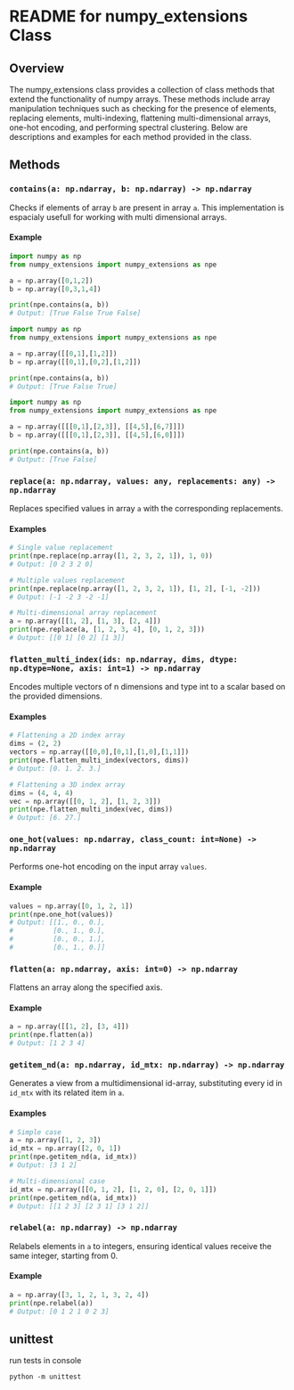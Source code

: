 # README for numpy_extensions Class

## Overview

The numpy_extensions class provides a collection of class methods that extend the functionality of numpy arrays. These methods include array manipulation techniques such as checking for the presence of elements, replacing elements, multi-indexing, flattening multi-dimensional arrays, one-hot encoding, and performing spectral clustering. Below are descriptions and examples for each method provided in the class.

## Methods

### `contains(a: np.ndarray, b: np.ndarray) -> np.ndarray`

Checks if elements of array `b` are present in array `a`.
This implementation is espacialy usefull for working with multi dimensional arrays.

#### Example

```python
import numpy as np
from numpy_extensions import numpy_extensions as npe

a = np.array([0,1,2])
b = np.array([0,3,1,4])

print(npe.contains(a, b))
# Output: [True False True False]
```
```python
import numpy as np
from numpy_extensions import numpy_extensions as npe

a = np.array([[0,1],[1,2]])
b = np.array([[0,1],[0,2],[1,2]])

print(npe.contains(a, b))
# Output: [True False True]
```
```python
import numpy as np
from numpy_extensions import numpy_extensions as npe

a = np.array([[[0,1],[2,3]], [[4,5],[6,7]]])
b = np.array([[[0,1],[2,3]], [[4,5],[6,0]]])

print(npe.contains(a, b))
# Output: [True False]
```

### `replace(a: np.ndarray, values: any, replacements: any) -> np.ndarray`

Replaces specified values in array `a` with the corresponding replacements.

#### Examples

```python
# Single value replacement
print(npe.replace(np.array([1, 2, 3, 2, 1]), 1, 0))
# Output: [0 2 3 2 0]

# Multiple values replacement
print(npe.replace(np.array([1, 2, 3, 2, 1]), [1, 2], [-1, -2]))
# Output: [-1 -2 3 -2 -1]

# Multi-dimensional array replacement
a = np.array([[1, 2], [1, 3], [2, 4]])
print(npe.replace(a, [1, 2, 3, 4], [0, 1, 2, 3]))
# Output: [[0 1] [0 2] [1 3]]
```

<!-- ### `setitem_multi_index(a: np.ndarray, ids: np.ndarray, values: np.ndarray) -> np.ndarray`

Sets elements in `a` at multi-dimensional indices `ids` to `values`.

#### Example

```python
a = np.zeros((4, 4))
ids = np.array([[0, 1], [2, 3]])
values = np.array([10, 20])
print(npe.setitem_multi_index(a, ids, values))
```

### `getitem_multi_index(a: np.ndarray, ids: np.ndarray) -> np.ndarray`

Retrieves elements from `a` at multi-dimensional indices `ids`.

#### Example

```python
a = np.arange(16).reshape((4, 4))
ids = np.array([[0, 1], [2, 3]])
print(npe.getitem_multi_index(a, ids))
``` -->

<!-- ### `get_basis(dims: tuple[int, int, int]) -> np.ndarray`

Calculates the basis for flattening a multi-dimensional array given its dimensions.

#### Example

```python
dims = (3, 3, 3)
print(npe.get_basis(dims))
``` -->

### `flatten_multi_index(ids: np.ndarray, dims, dtype: np.dtype=None, axis: int=1) -> np.ndarray`

Encodes multiple vectors of n dimensions and type int to a scalar based on the provided dimensions.

#### Examples

```python
# Flattening a 2D index array
dims = (2, 2)
vectors = np.array([[0,0],[0,1],[1,0],[1,1]])
print(npe.flatten_multi_index(vectors, dims))
# Output: [0. 1. 2. 3.]

# Flattening a 3D index array
dims = (4, 4, 4)
vec = np.array([[0, 1, 2], [1, 2, 3]])
print(npe.flatten_multi_index(vec, dims))
# Output: [6. 27.]
```

### `one_hot(values: np.ndarray, class_count: int=None) -> np.ndarray`

Performs one-hot encoding on the input array `values`.

#### Example

```python
values = np.array([0, 1, 2, 1])
print(npe.one_hot(values))
# Output: [[1., 0., 0.],
#          [0., 1., 0.],
#          [0., 0., 1.],
#          [0., 1., 0.]]
```

### `flatten(a: np.ndarray, axis: int=0) -> np.ndarray`

Flattens an array along the specified axis.

#### Example

```python
a = np.array([[1, 2], [3, 4]])
print(npe.flatten(a))
# Output: [1 2 3 4]
```

### `getitem_nd(a: np.ndarray, id_mtx: np.ndarray) -> np.ndarray`

Generates a view from a multidimensional id-array, substituting every id in `id_mtx` with its related item in `a`.

#### Examples

```python
# Simple case
a = np.array([1, 2, 3])
id_mtx = np.array([2, 0, 1])
print(npe.getitem_nd(a, id_mtx))
# Output: [3 1 2]

# Multi-dimensional case
id_mtx = np.array([[0, 1, 2], [1, 2, 0], [2, 0, 1]])
print(npe.getitem_nd(a, id_mtx))
# Output: [[1 2 3] [2 3 1] [3 1 2]]
```

<!-- ### `setitem_nd(a: np.ndarray, id_mtx: np.ndarray, values: np.ndarray) -> np.ndarray`

Sets elements in `a` specified by multi-dimensional indices `id_mtx` to `values`.

#### Example

```python
a = np.zeros((3, 3))
id_mtx = np.array([[0, 1], [1, 2]])
values = np.array([10, 20])
print(npe.setitem_nd(a, id_mtx, values))
``` -->

<!-- ### `spectral_clustering(laplacian_matrix: np.ndarray, k_clusters: int, k_eigenvectors: int=None) -> np.ndarray`

Performs spectral clustering on the Laplacian matrix.

#### Example

```python
laplacian_matrix = np.array([[1, -1, 0], [-1, 2, -1], [0, -1, 1]])
k_clusters = 2
print(npe.spectral_clustering(laplacian_matrix, k_clusters))
``` -->

### `relabel(a: np.ndarray) -> np.ndarray`

Relabels elements in `a` to integers, ensuring identical values receive the same integer, starting from 0.

#### Example

```python
a = np.array([3, 1, 2, 1, 3, 2, 4])
print(npe.relabel(a))
# Output: [0 1 2 1 0 2 3]
```


## unittest
run tests in console
```
python -m unittest
```